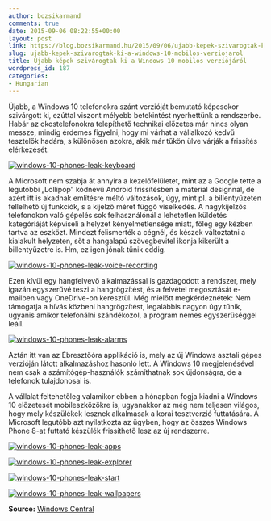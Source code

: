 ```yaml
---
author: bozsikarmand
comments: true
date: 2015-09-06 08:22:55+00:00
layout: post
link: https://blog.bozsikarmand.hu/2015/09/06/ujabb-kepek-szivarogtak-ki-a-windows-10-mobilos-verziojarol/
slug: ujabb-kepek-szivarogtak-ki-a-windows-10-mobilos-verziojarol
title: Újabb képek szivárogtak ki a Windows 10 mobilos verziójáról
wordpress_id: 187
categories:
- Hungarian
---
```


Újabb, a Windows 10 telefonokra szánt verzióját bemutató képcsokor szivárgott ki, ezúttal viszont mélyebb betekintést nyerhettünk a rendszerbe. Habár az okostelefonokra telepíthető technikai előzetes már nincs olyan messze, mindig érdemes figyelni, hogy mi várhat a vállalkozó kedvű tesztelők hadára, s különösen azokra, akik már tűkön ülve várják a frissítés elérkezését.

[![windows-10-phones-leak-keyboard](https://armands.blog/static/images/windows-10-phones-leak-keyboard.jpg)](https://armands.blog/static/images/windows-10-phones-leak-keyboard.jpg)

A Microsoft nem szabja át annyira a kezelőfelületet, mint az a Google tette a legutóbbi „Lollipop” kódnevű Android frissítésben a material designnal, de azért itt is akadnak említésre méltó változások, úgy, mint pl. a billentyűzeten fellelhető új funkciók, s a kijelző méret függő viselkedés. A nagykijelzős telefonokon való gépelés sok felhasználónál a lehetetlen küldetés kategóriáját képviseli a helyzet kényelmetlensége miatt, főleg egy kézben tartva az eszközt. Mindezt felismerték a cégnél, és készek változtatni a kialakult helyzeten, sőt a hangalapú szövegbevitel ikonja kikerült a billentyűzetre is. Hm, ez igen jónak tűnik eddig.

[![windows-10-phones-leak-voice-recording](https://armands.blog/static/images/windows-10-phones-leak-voice-recording.jpg)](https://armands.blog/static/images/windows-10-phones-leak-voice-recording.jpg)

Ezen kívül egy hangfelvevő alkalmazással is gazdagodott a rendszer, mely igazán egyszerűvé teszi a hangrögzítést, és a felvétel megosztását e-mailben vagy OneDrive-on keresztül. Még mielőtt megkérdeznétek: Nem támogatja a hívás közbeni hangrögzítést, legalábbis nagyon úgy tűnik, ugyanis amikor telefonálni szándékozol, a program nemes egyszerűséggel leáll.

[![windows-10-phones-leak-alarms](https://armands.blog/static/images/windows-10-phones-leak-alarms.jpg)](https://armands.blog/static/images/windows-10-phones-leak-alarms.jpg)

Aztán itt van az Ébresztőóra applikáció is, mely az új Windows asztali gépes verzióján látott alkalmazáshoz hasonló lett. A Windows 10 megjelenésével nem csak a számítógép-használók számíthatnak sok újdonságra, de a telefonok tulajdonosai is.

A vállalat feltehetőleg valamikor ebben a hónapban fogja kiadni a Windows 10 előzetesét mobileszközökre is, ugyanakkor az még nem teljesen világos, hogy mely készülékek lesznek alkalmasak a korai tesztverzió futtatására. A Microsoft legutóbb azt nyilatkozta az ügyben, hogy az összes Windows Phone 8-at futtató készülék frissíthető lesz az új rendszerre.

[![windows-10-phones-leak-apps](https://armands.blog/static/images/windows-10-phones-leak-apps.jpg)](https://armands.blog/static/images/windows-10-phones-leak-apps.jpg)

[![windows-10-phones-leak-explorer](https://armands.blog/static/images/windows-10-phones-leak-explorer.jpg)](https://armands.blog/static/images/windows-10-phones-leak-explorer.jpg)

[![windows-10-phones-leak-start](https://armands.blog/static/images/windows-10-phones-leak-start.jpg)](https://armands.blog/static/images/windows-10-phones-leak-start.jpg)

[![windows-10-phones-leak-wallpapers](https://armands.blog/static/images/windows-10-phones-leak-wallpapers.jpg)](https://armands.blog/static/images/windows-10-phones-leak-wallpapers.jpg)

__Source:__ [Windows Central](http://www.windowscentral.com/more-screenshots-windows-10-running-phone-leak-online)
